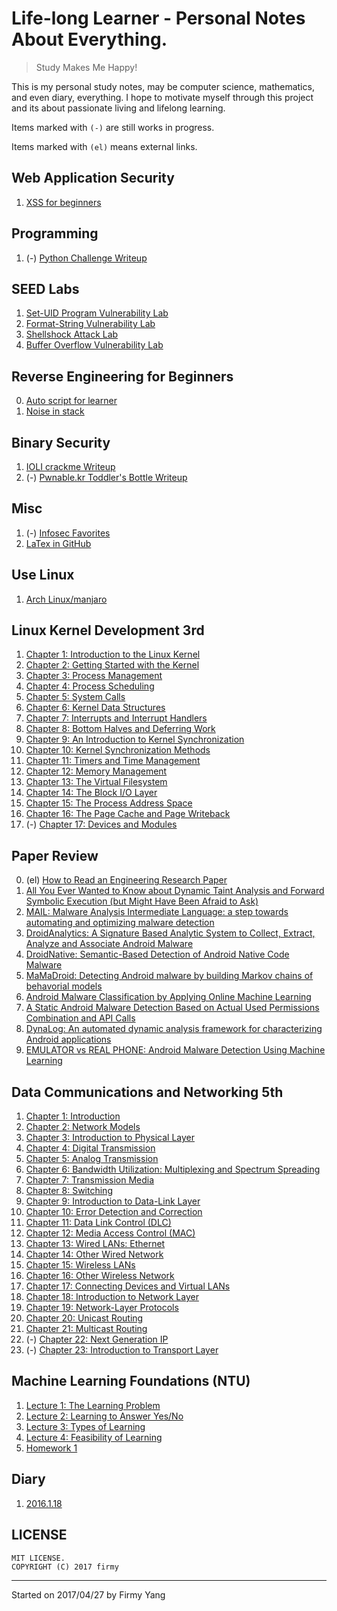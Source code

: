 # Life-long Learner - Personal Notes About Everything.

> Study Makes Me Happy!

This is my personal study notes, may be computer science, mathematics, and even diary, everything. I hope to motivate myself through this project and its about passionate living and lifelong learning.

Items marked with `(-)` are still works in progress.

Items marked with `(el)` means external links.


Web Application Security
---
1. [XSS for beginners](./web-application-security/XSS-for-beginners.md)

Programming
---
1. (-) [Python Challenge Writeup](./programming/python-challenge-writeup.md)

SEED Labs
---
1. [Set-UID Program Vulnerability Lab](./SEED-labs/set_uid-program-vulnerability-lab.md)
2. [Format-String Vulnerability Lab](./SEED-labs/format_string-vulnerability-lab.md)
3. [Shellshock Attack Lab](./SEED-labs/shellshock-attack-lab.md)
4. [Buffer Overflow Vulnerability Lab](./SEED-labs/buffer-overflow-vulnerability-lab.md)

Reverse Engineering for Beginners
---
0. [Auto script for learner](./RE4B/auto.sh)
1. [Noise in stack](./RE4B/noise-in-stack.md)

Binary Security
---
1. [IOLI crackme Writeup](./binary-security/IOLI-crackme-Writeup.md)
2. (-) [Pwnable.kr Toddler's Bottle Writeup](./binary-security/Pwnable.kr-Toddler's-Bottle-writeup.md)

Misc
---
1. (-) [Infosec Favorites](./misc/infosec-favorites.md)
2. [LaTex in GitHub](./misc/LaTex-in-github.md)

Use Linux
---
1. [Arch Linux/manjaro](./use-Linux/arch-linux.md)

Linux Kernel Development 3rd
---
1. [Chapter 1: Introduction to the Linux Kernel](./linux-kernel-development/chapter-1.md)
2. [Chapter 2: Getting Started with the Kernel](./linux-kernel-development/chapter-2.md)
3. [Chapter 3: Process Management](./linux-kernel-development/chapter-3.md)
4. [Chapter 4: Process Scheduling](./linux-kernel-development/chapter-4.md)
5. [Chapter 5: System Calls](./linux-kernel-development/chapter-5.md)
6. [Chapter 6: Kernel Data Structures](./linux-kernel-development/chapter-6.md)
7. [Chapter 7: Interrupts and Interrupt Handlers](./linux-kernel-development/chapter-7.md)
8. [Chapter 8: Bottom Halves and Deferring Work](./linux-kernel-development/chapter-8.md)
9. [Chapter 9: An Introduction to Kernel Synchronization](./linux-kernel-development/chapter-9.md)
10. [Chapter 10: Kernel Synchronization Methods](./linux-kernel-development/chapter-10.md)
11. [Chapter 11: Timers and Time Management](./linux-kernel-development/chapter-11.md)
12. [Chapter 12: Memory Management](./linux-kernel-development/chapter-12.md)
13. [Chapter 13: The Virtual Filesystem](./linux-kernel-development/chapter-13.md)
14. [Chapter 14: The Block I/O Layer](./linux-kernel-development/chapter-14.md)
15. [Chapter 15: The Process Address Space](./linux-kernel-development/chapter-15.md)
16. [Chapter 16: The Page Cache and Page Writeback](./linux-kernel-development/chapter-16.md)
17. (-) [Chapter 17: Devices and Modules](./linux-kernel-development/chapter-17.md)

Paper Review
---
0. (el) [How to Read an Engineering Research Paper](http://cseweb.ucsd.edu/~wgg/CSE210/howtoread.html)
1. [
All You Ever Wanted to Know about Dynamic Taint Analysis and Forward Symbolic Execution (but Might Have Been Afraid to Ask)](./paper-review/All_You_Ever_Wanted_to_Know_about_Dynamic_Taint_Analysis_and_Forward_Symbolic_Execution/review.md)
2. [MAIL: Malware Analysis Intermediate Language: a step towards automating and optimizing malware detection](./paper-review/MAIL:Malware_Analysis_Intermediate_Language/review.md)
3. [DroidAnalytics: A Signature Based Analytic System to Collect, Extract, Analyze and Associate Android Malware](./paper-review/DroidAnalytics:A_Signature_Based_Analytic_System_to_Collect,Extract,Analyze_and_Associate_Android_Malware/review.md)
4. [DroidNative: Semantic-Based Detection of Android Native Code Malware](./paper-review/DroidNative:Semantic-Based_Detection_of_Android_Native_Code_Malware/review.md)
5. [MaMaDroid: Detecting Android malware by building Markov chains of behavorial models
](./paper-review/MaMaDroid:Detecting_Android_Malware_by_Building_Markov_Chains_of_Behavioral_Models/review.md)
6. [Android Malware Classification by Applying Online Machine Learning](./paper-review/Android_Malware_Classification_by_Applying_Online_Machine_Learning/review.md)
7. [A Static Android Malware Detection Based on Actual Used Permissions Combination and API Calls](./paper-review/A_Static_Android_Malware_Detection_Based_on_Actual_Used_Permissions_Combination_and_API_Calls/review.md)
8. [DynaLog: An automated dynamic analysis framework for characterizing Android applications](./paper-review/DynaLog:An_automated_dynamic_analysis_framework_for_characterizing_Android_applications/review.md)
9. [EMULATOR vs REAL PHONE: Android Malware Detection Using Machine Learning](./paper-review/EMULATOR_vs_REAL_PHONE:Android_Malware_Detection_Using_Machine_Learning/review.md)

Data Communications and Networking 5th
---
1. [Chapter 1: Introduction](./data-communications-and-networking/chapter-1.md)
2. [Chapter 2: Network Models](./data-communications-and-networking/chapter-2.md)
3. [Chapter 3: Introduction to Physical Layer](./data-communications-and-networking/chapter-3.md)
4. [Chapter 4: Digital Transmission](./data-communications-and-networking/chapter-4.md)
5. [Chapter 5: Analog Transmission](./data-communications-and-networking/chapter-5.md)
6. [Chapter 6: Bandwidth Utilization: Multiplexing and Spectrum Spreading](./data-communications-and-networking/chapter-6.md)
7. [Chapter 7: Transmission Media](./data-communications-and-networking/chapter-7.md)
8. [Chapter 8: Switching](./data-communications-and-networking/chapter-8.md)
9. [Chapter 9: Introduction to Data-Link Layer](./data-communications-and-networking/chapter-9.md)
10. [Chapter 10: Error Detection and Correction](./data-communications-and-networking/chapter-10.md)
11. [Chapter 11: Data Link Control (DLC)](./data-communications-and-networking/chapter-11.md)
12. [Chapter 12: Media Access Control (MAC)](./data-communications-and-networking/chapter-12.md)
13. [Chapter 13: Wired LANs: Ethernet](./data-communications-and-networking/chapter-13.md)
14. [Chapter 14: Other Wired Network](./data-communications-and-networking/chapter-14.md)
15. [Chapter 15: Wireless LANs](./data-communications-and-networking/chapter-15.md)
16. [Chapter 16: Other Wireless Network](./data-communications-and-networking/chapter-16.md)
17. [Chapter 17: Connecting Devices and Virtual LANs](./data-communications-and-networking/chapter-17.md)
18. [Chapter 18: Introduction to Network Layer](./data-communications-and-networking/chapter-18.md)
19. [Chapter 19: Network-Layer Protocols](./data-communications-and-networking/chapter-19.md)
20. [Chapter 20: Unicast Routing](./data-communications-and-networking/chapter-20.md)
21. [Chapter 21: Multicast Routing](./data-communications-and-networking/chapter-21.md)
22. (-) [Chapter 22: Next Generation IP](./data-communications-and-networking/chapter-22.md)
23. (-) [Chapter 23: Introduction to Transport Layer](./data-communications-and-networking/chapter-23.md)

Machine Learning Foundations (NTU)
---
1. [Lecture 1: The Learning Problem](./ML-foundations/lecture-1.md)
2. [Lecture 2: Learning to Answer Yes/No](./ML-foundations/lecture-2.md)
3. [Lecture 3: Types of Learning](./ML-foundations/lecture-3.md)
4. [Lecture 4: Feasibility of Learning](./ML-foundations/lecture-4.md)
5. [Homework 1](./ML-foundations/hw1_Sol.md)

Diary
---
1. [2016.1.18](./diary/2016-1-18.md)

## LICENSE
```
MIT LICENSE.
COPYRIGHT (C) 2017 firmy
```
---
Started on 2017/04/27 by Firmy Yang
